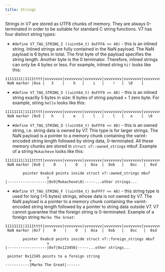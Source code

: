 ```yaml
---
title: Strings
---
```


Strings in V7 are stored as UTF8 chunks of memory. They are always
0-terminated in order to be suitable for standard C string functions.
V7 has four distinct string types:

- `#define V7_TAG_STRING_I ((uint64_t) 0xFFFA << 48)` - this is an inlined
  string. Inlined strings are fully contained in the NaN payload. The NaN payload
  is 6 bytes in total. The first byte of the payload specifies the string length.
  Another byte is the 0 terminator. Therefore, inlined strings can only be
  4 bytes or less. For example, inlined string `hi!` looks like this:

```
11111111|1111tttt|vvvvvvvv|vvvvvvvv|vvvvvvvv|vvvvvvvv|vvvvvvvv|vvvvvvvv
 NaN marker |0xa |   3    |    h   |    i   |    !   |  \0    |
```

- `#define V7_TAG_STRING_5 ((uint64_t) 0xFFF9 << 48)` - this is an inlined
   string exactly 5 bytes in size: 6 bytes of string payload + 1 zero byte.
   For example, string `hello` looks like this:

```
11111111|1111tttt|vvvvvvvv|vvvvvvvv|vvvvvvvv|vvvvvvvv|vvvvvvvv|vvvvvvvv
 NaN marker |0x9 |   h    |    e   |    l   |    l   |   o    |  \0
```

- `#define V7_TAG_STRING_O ((uint64_t) 0xFFF8 << 48)` - this is an owned
   string, i.e. string data is owned by V7. This type is for larger strings.
   The NaN payload is a pointer to a memory chunk containing the varint-encoded
   string length followed by string data, 0-terminated. All these memory
   chunks are stored in `struct v7::owned_strings` mbuf. Example of a string
   `Mukacheve` looks like this:

```
11111111|1111tttt|vvvvvvvv|vvvvvvvv|vvvvvvvv|vvvvvvvv|vvvvvvvv|vvvvvvvv
 NaN marker |0x8 |    0    |    0   |  0xa  |  0xb   |   0xc   |  0xd
```

```
        pointer 0xabcd points inside struct v7::owned_strings mbuf
                   v
|------------------|0x9|Mukacheve\0|-----...other strings...
```


- `#define V7_TAG_STRING_F ((uint64_t) 0xFFF7 << 48)` - this string type is
   used for long (>5 bytes) strings, whose data is not owned by V7. The NaN payload
   is a pointer to a memory chunk containing the varint-encoded string length
   followed by a pointer to string data outside V7. V7 cannot guarantee that
   the foreign string is 0-terminated. Example of a foreign string
   `Marko The Great`:

```
11111111|1111tttt|vvvvvvvv|vvvvvvvv|vvvvvvvv|vvvvvvvv|vvvvvvvv|vvvvvvvv
 NaN marker |0x7 |    0    |    0   |  0xa  |  0xb   |   0xc   |  0xd
```

```
        pointer 0xabcd points inside struct v7::foreign_strings mbuf
                   v
|------------------|0xf|0x123456|-----...other strings...
```

```
 pointer 0x12345 points to a foreign string
           v
-----------|Marko The Great|------
```

